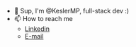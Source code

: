 
- 👋 Sup, I'm @KeslerMP, full-stack dev :)
- 📫 How to reach me
  - [Linkedin](https://www.linkedin.com/in/kesler-miranda-78749b231/)
  - [E-mail](mailto:kesler.m.pereira@gmail.com)
